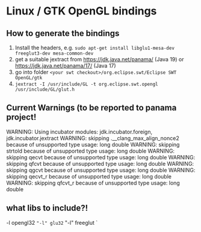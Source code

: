 # Linux / GTK OpenGL bindings

## How to generate the bindings

1. Install the headers, e.g. `sudo apt-get install libglu1-mesa-dev freeglut3-dev mesa-common-dev`
2. get a suitable jextract from https://jdk.java.net/panama/ (Java 19) or https://jdk.java.net/panama/17/ (Java 17)
3. go into folder `<your swt checkout>/org.eclipse.swt/Eclipse SWT OpenGL/gtk`
4. `jextract -I /usr/include/GL -t org.eclipse.swt.opengl /usr/include/GL/glut.h`

## Current Warnings (to be reported to panama project!

WARNING: Using incubator modules: jdk.incubator.foreign, jdk.incubator.jextract
WARNING: skipping .__clang_max_align_nonce2 because of unsupported type usage: long double
WARNING: skipping strtold because of unsupported type usage: long double
WARNING: skipping qecvt because of unsupported type usage: long double
WARNING: skipping qfcvt because of unsupported type usage: long double
WARNING: skipping qgcvt because of unsupported type usage: long double
WARNING: skipping qecvt_r because of unsupported type usage: long double
WARNING: skipping qfcvt_r because of unsupported type usage: long double

## what libs to include?!

-l opengl32 `
  "-l" glu32 `
  "-l" freeglut `